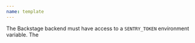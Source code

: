 ```yaml
---
name: template
---
```


The Backstage backend must have access to a `SENTRY_TOKEN` environment variable. The

